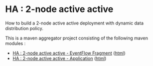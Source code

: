 # HA : 2-node active active

How to build a 2-node active active deployment with dynamic data distribution policy.

This is a maven aggregator project consisting of the following maven modules :

* [HA : 2-node active active - EventFlow Fragment](aa-2node-ef/src/site/markdown/index.md) ([html](https://TIBCOSoftware/github.io/tibco-streaming-samples/10.4.0/highavailability/aa-2node/aa-2node-ef/))
* [HA : 2-node active active - Application](aa-2node-app/src/site/markdown/index.md) ([html](https://TIBCOSoftware/github.io/tibco-streaming-samples/10.4.0/highavailability/aa-2node/aa-2node-app/))
